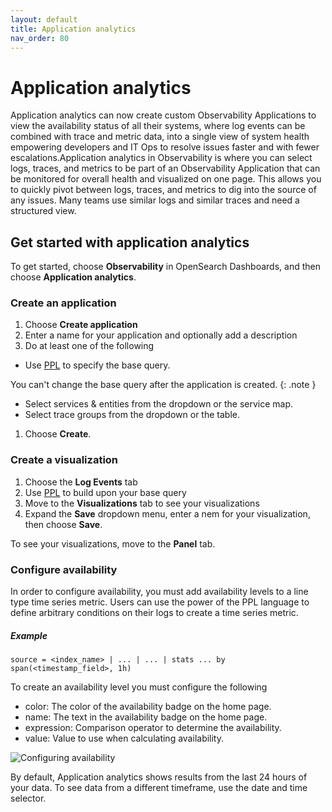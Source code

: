 ```yaml
---
layout: default
title: Application analytics
nav_order: 80
---
```


# Application analytics

Application analytics can now create custom Observability Applications to view the availability status of all their systems, where log events can be combined with trace and metric data, into a single view of system health empowering developers and IT Ops to resolve issues faster and with fewer escalations.Application analytics in Observability is where you can select logs, traces, and metrics to be part of an Observability Application that can be monitored for overall health and visualized on one page. This allows you to quickly pivot between logs, traces, and metrics to dig into the source of any issues. Many teams use similar logs and similar traces and need a structured view.

## Get started with application analytics

To get started, choose **Observability** in OpenSearch Dashboards, and then choose **Application analytics**. 

### Create an application

1. Choose **Create application**
1. Enter a name for your application and optionally add a description
1. Do at least one of the following
- Use [PPL]({{site.url}}{{site.baseurl}}/observability-plugin/ppl/index) to specify the base query.

You can't change the base query after the application is created.
{: .note }

- Select services & entities from the dropdown or the service map.
- Select trace groups from the dropdown or the table.
1. Choose **Create**.

### Create a visualization

1. Choose the **Log Events** tab
1. Use [PPL]({{site.url}}{{site.baseurl}}/observability-plugin/ppl/index) to build upon your base query
1. Move to the **Visualizations** tab to see your visualizations
1. Expand the **Save** dropdown menu, enter a nem for your visualization, then choose **Save**.

To see your visualizations, move to the **Panel** tab. 

### Configure availability

In order to configure availability, you must add availability levels to a line type time series metric. Users can use the power of the PPL language to define arbitrary conditions on their logs to create a time series metric.

##### Example
```
source = <index_name> | ... | ... | stats ... by span(<timestamp_field>, 1h)
```

To create an availability level you must configure the following
- color: The color of the availability badge on the home page.
- name: The text in the availability badge on the home page.
- expression: Comparison operator to determine the availability. 
- value: Value to use when calculating availability.

![Configuring availability]({{site.url}}{{site.baseurl}}/images/app_availability_level.gif)

By default, Application analytics shows results from the last 24 hours of your data. To see data from a different timeframe, use the date and time selector.